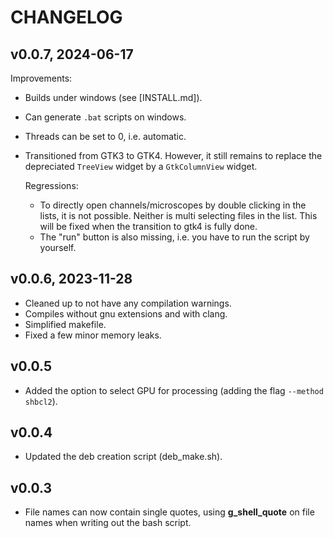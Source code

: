 # CHANGELOG

## v0.0.7, 2024-06-17

Improvements:

- Builds under windows (see [INSTALL.md]).
- Can generate `.bat` scripts on windows.
- Threads can be set to 0, i.e. automatic.
- Transitioned from GTK3 to GTK4. However, it still remains to replace the depreciated `TreeView` widget by a
  `GtkColumnView` widget. 
  
  Regressions:
  
  - To directly open channels/microscopes by double clicking in the lists,
  it is not possible. Neither is multi selecting files in the list. This will be fixed when the transition to gtk4 is fully done.
  - The "run" button is also missing, i.e. you have to run the script by yourself.

## v0.0.6, 2023-11-28
 - Cleaned up to not have any compilation warnings.
 - Compiles without gnu extensions and with clang.
 - Simplified makefile.
 - Fixed a few minor memory leaks.

## v0.0.5
 - Added the option to select GPU for processing (adding the flag `--method shbcl2`).

## v0.0.4
  - Updated the deb creation script (deb_make.sh).

## v0.0.3
   - File names can now contain single quotes, using **g_shell_quote**
   on file names when writing out the bash script.

